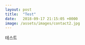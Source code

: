 ```yaml
---
layout: post
title:  "Test"
date:   2018-09-17 21:15:05 +0000
image: /assets/images/contact2.jpg
---
```


테스트
